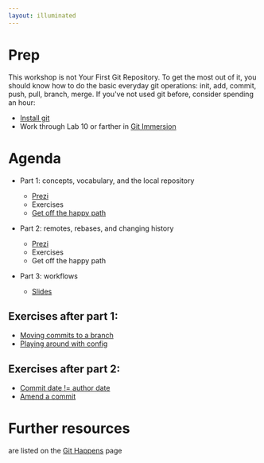 ```yaml
---
layout: illuminated
---
```


# Prep
This workshop is not Your First Git Repository.
To get the most out of it, you should know how to do the basic everyday
git operations: init, add, commit, push, pull, branch, merge.
If you've not used git before, consider spending an hour:
* [Install git](http://git-scm.com/downloads)
* Work through Lab 10 or farther in [Git Immersion](http://gitimmersion.com)

# Agenda

* Part 1: concepts, vocabulary, and the local repository
  * [Prezi](http://prezi.com/m_s_g83sgja4/git-illuminated-part-1/)
  * Exercises
  * [Get off the happy path](exercises_untrackedFiles.html)
* Part 2: remotes, rebases, and changing history
  * [Prezi](http://prezi.com/ohbicklatr7y/git-illuminated-part-2/)
  * Exercises
  * Get off the happy path
* Part 3: workflows

  * [Slides](http://www.slideshare.net/jessitron/3-workflow)


## Exercises after part 1:

* [Moving commits to a branch](exercises_moveToBranch.html)
* [Playing around with config](exercises_playWithConfig.html)

## Exercises after part 2:

* [Commit date != author date](exercises_commitDate.html)
* [Amend a commit](exercises_amend.html)

# Further resources
are listed on the [Git Happens](index.html) page
